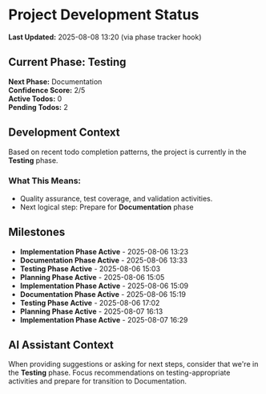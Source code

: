 # Project Development Status

**Last Updated:** 2025-08-08 13:20 (via phase tracker hook)

## Current Phase: Testing

**Next Phase:** Documentation  
**Confidence Score:** 2/5  
**Active Todos:** 0  
**Pending Todos:** 2

## Development Context

Based on recent todo completion patterns, the project is currently in the **Testing** phase.

### What This Means:

- Quality assurance, test coverage, and validation activities.
- Next logical step: Prepare for **Documentation** phase

## Milestones

- **Implementation Phase Active** - 2025-08-06 13:23
- **Documentation Phase Active** - 2025-08-06 13:33
- **Testing Phase Active** - 2025-08-06 15:03
- **Planning Phase Active** - 2025-08-06 15:05
- **Implementation Phase Active** - 2025-08-06 15:09
- **Documentation Phase Active** - 2025-08-06 15:19
- **Testing Phase Active** - 2025-08-06 17:02
- **Planning Phase Active** - 2025-08-07 16:13
- **Implementation Phase Active** - 2025-08-07 16:29

## AI Assistant Context

When providing suggestions or asking for next steps, consider that we're in the **Testing** phase.
Focus recommendations on testing-appropriate activities and prepare for transition to Documentation.
